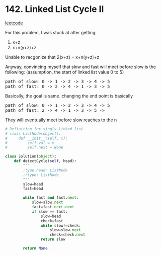 
# 142. Linked List Cycle II
[leetcode](https://leetcode.com/problems/linked-list-cycle-ii/description/)

For this problem, I was stuck at after getting
1. x+z
2. x+n(y+z)+z

Unable to recgonize that 2(x+z) = x+n(y+z)+z

Anyway, convincing myself that slow and fast will meet before slow is the following:
(assumption, the start of linked list value 0 to 5)
<pre>
path of slow: 0 -> 1 -> 2 -> 3 -> 4 -> 5
path of fast: 0 -> 2 -> 4 -> 1 -> 3 -> 5
</pre>

Basically, the goal is same. changing the end point is basically

<pre>
path of slow: 0 -> 1 -> 2 -> 3 -> 4 -> 5
path of fast: 2 -> 4 -> 1 -> 3 -> 5 ->
</pre>

They will eventually meet before slow reaches to the n



```python
# Definition for singly-linked list.
# class ListNode(object):
#     def __init__(self, x):
#         self.val = x
#         self.next = None

class Solution(object):
    def detectCycle(self, head):
        """
        :type head: ListNode
        :rtype: ListNode
        """
        slow=head
        fast=head

        while fast and fast.next:
            slow=slow.next
            fast=fast.next.next
            if slow == fast:
                slow=head
                check=fast
                while slow!=check:
                    slow=slow.next
                    check=check.next
                return slow

        return None



        
        
```
